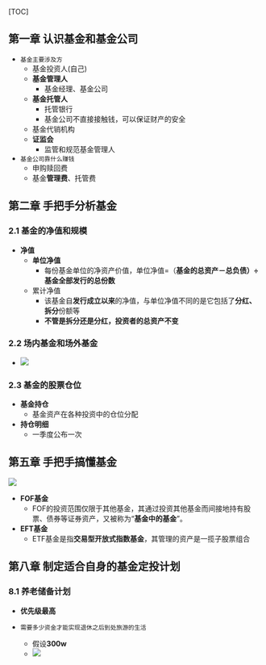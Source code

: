 [TOC]



## 第一章 认识基金和基金公司

+ `基金主要涉及方`
  + 基金投资人(自己)
  + **基金管理人**
    + 基金经理、基金公司
  + **基金托管人**
    + 托管银行
    + 基金公司不直接接触钱，可以保证财产的安全
  + 基金代销机构
  + **证监会**
    + 监管和规范基金管理人
+ `基金公司靠什么赚钱`
  + 申购赎回费
  + 基金**管理费**、托管费

## 第二章 手把手分析基金

### 2.1 基金的净值和规模

+ **净值**
  + **单位净值**
    + 每份基金单位的净资产价值，单位净值=（**基金的总资产－总负债）÷基金全部发行的总份数**
  + 累计净值
    + 该基金自**发行成立以来**的净值，与单位净值不同的是它包括了**分红、拆分**份额等
    + **不管是拆分还是分红，投资者的总资产不变**

### 2.2 场内基金和场外基金



+ ![](https://pic.downk.cc/item/5f1a618f14195aa594c9d53d.png)

### 2.3 基金的股票仓位

+ **基金持仓**
  + 基金资产在各种投资中的仓位分配
+ **持仓明细**
  + 一季度公布一次

## 第五章  手把手搞懂基金

![](https://pic.downk.cc/item/5f1a676414195aa594cc1584.png)

+ **FOF基金**
  + FOF的投资范围仅限于其他基金，其通过投资其他基金而间接地持有股票、债券等证券资产，又被称为“**基金中的基金**”。
+ **EFT基金**
  + ETF基金是指**交易型开放式指数基金**，其管理的资产是一揽子股票组合

## 第八章 制定适合自身的基金定投计划

### 8.1 养老储备计划

+ **优先级最高**

+ `需要多少资金才能实现退休之后到处旅游的生活`

  + 假设**300w**
  + ![](https://pic.downk.cc/item/5f1bbe3114195aa5946b22ea.png)

  

